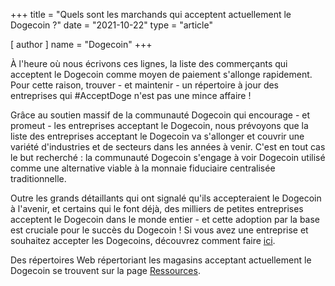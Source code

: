+++
title = "Quels sont les marchands qui acceptent actuellement le Dogecoin ?"
date = "2021-10-22"
type = "article"

[ author ]
  name = "Dogecoin"
+++

À l'heure où nous écrivons ces lignes, la liste des commerçants qui acceptent le Dogecoin comme moyen de paiement s'allonge rapidement. Pour cette raison, trouver - et maintenir - un répertoire à jour des entreprises qui #AcceptDoge n'est pas une mince affaire !  

Grâce au soutien massif de la communauté Dogecoin qui encourage - et promeut - les entreprises acceptant le Dogecoin, nous prévoyons que la liste des entreprises acceptant le Dogecoin va s'allonger et couvrir une variété d'industries et de secteurs dans les années à venir. C'est en tout cas le but recherché : la communauté Dogecoin s'engage à voir Dogecoin utilisé comme une alternative viable à la monnaie fiduciaire centralisée traditionnelle.  

Outre les grands détaillants qui ont signalé qu'ils accepteraient le Dogecoin à l'avenir, et certains qui le font déjà, des milliers de petites entreprises acceptent le Dogecoin dans le monde entier - et cette adoption par la base est cruciale pour le succès du Dogecoin ! Si vous avez une entreprise et souhaitez accepter les Dogecoins, découvrez comment faire [ici](/fr/dogepedia/articles/how-can-my-business-accept-dogecoin). 

Des répertoires Web répertoriant les magasins acceptant actuellement le Dogecoin se trouvent sur la page [Ressources](/fr/resources/#shops).